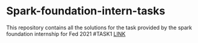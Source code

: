 # Spark-foundation-intern-tasks
This repository contains all the solutions for the task provided by the spark foundation internship for Fed 2021 
#TASK1
[LINK](https://github.com/tejas-python/Spark-foundation-intern-tasks/tree/master/Task%201)
